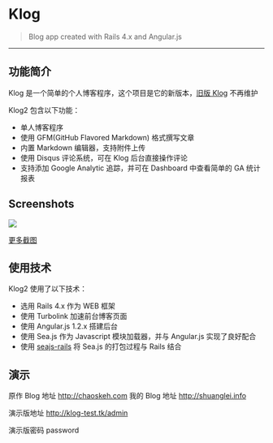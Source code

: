 # Klog

> Blog app created with Rails 4.x and Angular.js

-----

## 功能简介

Klog 是一个简单的个人博客程序，这个项目是它的新版本，[旧版 Klog](https://github.com/edokeh/klog) 不再维护

Klog2 包含以下功能：

* 单人博客程序
* 使用 GFM(GitHub Flavored Markdown) 格式撰写文章
* 内置 Markdown 编辑器，支持附件上传
* 使用 Disqus 评论系统，可在 Klog 后台直接操作评论
* 支持添加 Google Analytic 追踪，并可在 Dashboard 中查看简单的 GA 统计报表

## Screenshots

![](http://chaoskeh.com/uploads/attach/thumb_6cbf819cec6d8d44d7146b1b80373505.jpg)

[更多截图](http://edokeh.github.io/klog2/)

## 使用技术

Klog2 使用了以下技术：

* 选用 Rails 4.x 作为 WEB 框架
* 使用 Turbolink 加速前台博客页面
* 使用 Angular.js 1.2.x 搭建后台
* 使用 Sea.js 作为 Javascript 模块加载器，并与 Angular.js 实现了良好配合
* 使用 [seajs-rails](https://github.com/edokeh/seajs-rails) 将 Sea.js 的打包过程与 Rails 结合

## 演示

原作 Blog 地址 http://chaoskeh.com
我的 Blog 地址 http://shuanglei.info

演示版地址 http://klog-test.tk/admin

演示版密码 password

